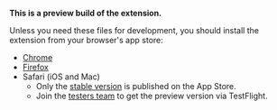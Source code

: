 **This is a preview build of the extension.**

Unless you need these files for development, you should install the extension from your browser's app store:
- [Chrome](https://chrome.google.com/webstore/detail/wikitree-browser-extensio/ijipjpbjobecdgkkjdfpemcidfdmnkid)
- [Firefox](https://addons.mozilla.org/en-US/firefox/addon/wt-browser-extension-test/)
- Safari (iOS and Mac)
  - Only the [stable version](https://apps.apple.com/us/app/wikitree-browser-extension/id6447643999) is published on the App Store.
  - Join the [testers team](https://www.wikitree.com/wiki/Space:WikiTree_Browser_Extension_Testers_Team) to get the preview version via TestFlight.

